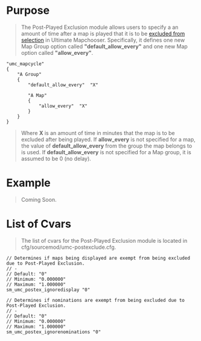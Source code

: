 # Purpose #
> The Post-Played Exclusion module allows users to specify a an amount of time after a map is played that it is to be [excluded from selection](AboutExclusion.md) in Ultimate Mapchooser. Specifically, it defines one new Map Group option called **"default\_allow\_every"** and one new Map option called **"allow\_every"**.
```
"umc_mapcycle"
{
    "A Group"
    {
        "default_allow_every"  "X"

        "A Map"
        {
            "allow_every"  "X"
        }
    }
}
```
> Where **X** is an amount of time in minutes that the map is to be excluded after being played. If **allow\_every** is not specified for a map, the value of **default\_allow\_every** from the group the map belongs to is used. If **default\_allow\_every** is not specified for a Map group, it is assumed to be 0 (no delay).


# Example #
> Coming Soon.


# List of Cvars #
> The list of cvars for the Post-Played Exclusion module is located in cfg/sourcemod/umc-postexclude.cfg.
```
// Determines if maps being displayed are exempt from being excluded due to Post-Played Exclusion.
// -
// Default: "0"
// Minimum: "0.000000"
// Maximum: "1.000000"
sm_umc_postex_ignoredisplay "0"

// Determines if nominations are exempt from being excluded due to Post-Played Exclusion.
// -
// Default: "0"
// Minimum: "0.000000"
// Maximum: "1.000000"
sm_umc_postex_ignorenominations "0"
```